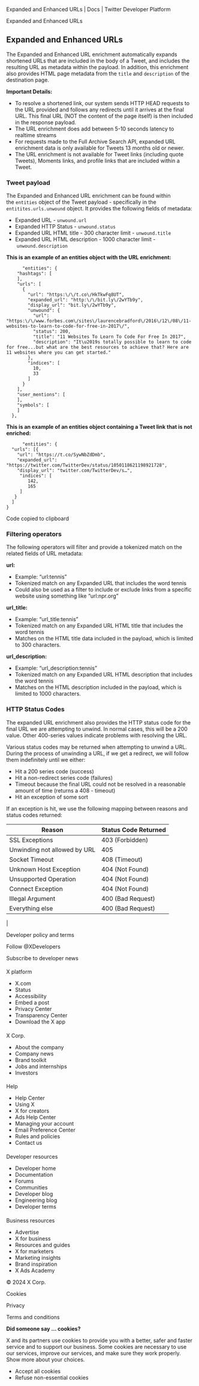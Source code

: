 
Expanded and Enhanced URLs | Docs | Twitter Developer Platform 

Expanded and Enhanced URLs

Expanded and Enhanced URLs
--------------------------

The Expanded and Enhanced URL enrichment automatically expands shortened URLs that are included in the body of a Tweet, and includes the resulting URL as metadata within the payload. In addition, this enrichment also provides HTML page metadata from the `title` and `description` of the destination page.

**Important Details:**

* To resolve a shortened link, our system sends HTTP HEAD requests to the URL provided and follows any redirects until it arrives at the final URL. This final URL (NOT the content of the page itself) is then included in the response payload.
* The URL enrichment does add between 5-10 seconds latency to realtime streams
* For requests made to the Full Archive Search API, expanded URL enrichment data is only available for Tweets 13 months old or newer.
* The URL enrichment is not available for Tweet links (including quote Tweets), Moments links, and profile links that are included within a Tweet.

### Tweet payload

The Expanded and Enhanced URL enrichment can be found within the `entities` object of the Tweet payload - specifically in the `entitites.urls.unwound` object. It provides the following fields of metadata:

* Expanded URL - `unwound.url`
* Expanded HTTP Status - `unwound.status`
* Expanded URL HTML title - 300 character limit - `unwound.title`
* Expanded URL HTML description - 1000 character limit - `unwound.description`

**This is an example of an entities object with the URL enrichment:**

```
      "entities": {
    "hashtags": [
    ],
    "urls": [
      {
        "url": "https:\/\/t.co\/HkTkwFq8UT",
        "expanded_url": "http:\/\/bit.ly\/2wYTb9y",
        "display_url": "bit.ly\/2wYTb9y",
        "unwound": {
          "url": "https:\/\/www.forbes.com\/sites\/laurencebradford\/2016\/12\/08\/11-websites-to-learn-to-code-for-free-in-2017\/",
          "status": 200,
          "title": "11 Websites To Learn To Code For Free In 2017",
          "description": "It\u2019s totally possible to learn to code for free...but what are the best resources to achieve that? Here are 11 websites where you can get started."
        },
        "indices": [
          10,
          33
        ]
      }
    ],
    "user_mentions": [
    ],
    "symbols": [
    ]
  },
```

**This is an example of an entities object containing a Tweet link that is not enriched:**

```
      "entities": {
  "urls": [{ 
    "url": "https://t.co/SywNbZdDmb", 
    "expanded_url": "https://twitter.com/TwitterDev/status/1050118621198921728", 
    "display_url": "twitter.com/TwitterDev/s…",
     "indices": [ 
        142, 
        165
     ]
   }
  ]
}
```

Code copied to clipboard

### Filtering operators

The following operators will filter and provide a tokenized match on the related fields of URL metadata:

**url:**

* Example: “url:tennis”
* Tokenized match on any Expanded URL that includes the word tennis
* Could also be used as a filter to include or exclude links from a specific website using something like “url:npr.org”

**url\_title:**

* Example: “url\_title:tennis”
* Tokenized match on any Expanded URL HTML title that includes the word tennis
* Matches on the HTML title data included in the payload, which is limited to 300 characters.

**url\_description:**

* Example: “url\_description:tennis”
* Tokenized match on any Expanded URL HTML description that includes the word tennis
* Matches on the HTML description included in the payload, which is limited to 1000 characters.

### HTTP Status Codes

The expanded URL enrichment also provides the HTTP status code for the final URL we are attempting to unwind. In normal cases, this will be a 200 value. Other 400-series values indicate problems with resolving the URL.

Various status codes may be returned when attempting to unwind a URL. During the process of unwinding a URL, if we get a redirect, we will follow them indefinitely until we either:

* Hit a 200 series code (success)
* Hit a non-redirect series code (failures)
* Timeout because the final URL could not be resolved in a reasonable amount of time (returns a 408 - timeout)
* Hit an exception of some sort

If an exception is hit, we use the following mapping between reasons and status codes returned:

| Reason | Status Code Returned |
| --- | --- |
| SSL Exceptions | 403 (Forbidden) |
| Unwinding not allowed by URL | 405 |
| Socket Timeout | 408 (Timeout) |
| Unknown Host Exception | 404 (Not Found) |
| Unsupported Operation | 404 (Not Found) |
| Connect Exception | 404 (Not Found) |
| Illegal Argument | 400 (Bad Request) |
| Everything else | 400 (Bad Request)
 |

Developer policy and terms

Follow @XDevelopers

Subscribe to developer news

#### 
 X platform

* X.com
* Status
* Accessibility
* Embed a post
* Privacy Center
* Transparency Center
* Download the X app

#### 
 X Corp.

* About the company
* Company news
* Brand toolkit
* Jobs and internships
* Investors

#### 
 Help

* Help Center
* Using X
* X for creators
* Ads Help Center
* Managing your account
* Email Preference Center
* Rules and policies
* Contact us

#### 
 Developer resources

* Developer home
* Documentation
* Forums
* Communities
* Developer blog
* Engineering blog
* Developer terms

#### 
 Business resources

* Advertise
* X for business
* Resources and guides
* X for marketers
* Marketing insights
* Brand inspiration
* X Ads Academy

 © 2024 X Corp.

Cookies

Privacy

Terms and conditions

**Did someone say … cookies?**  

 X and its partners use cookies to provide you with a better, safer and
 faster service and to support our business. Some cookies are necessary to use
 our services, improve our services, and make sure they work properly.
 Show more about your choices.

* Accept all cookies
* Refuse non-essential cookies